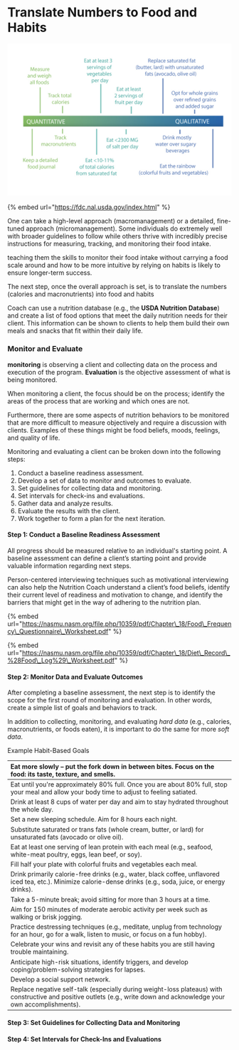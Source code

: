 # Translate Numbers to Food and Habits

![](../.gitbook/assets/screen-shot-2021-02-16-at-11.13.37-pm.png)

{% embed url="https://fdc.nal.usda.gov/index.html" %}

One can take a high-level approach \(macromanagement\) or a detailed, fine-tuned approach \(micromanagement\). Some individuals do extremely well with broader guidelines to follow while others thrive with incredibly precise instructions for measuring, tracking, and monitoring their food intake.

teaching them the skills to monitor their food intake without carrying a food scale around and how to be more intuitive by relying on habits is likely to ensure longer-term success.

The next step, once the overall approach is set, is to translate the numbers \(calories and macronutrients\) into food and habits

Coach can use a nutrition database \(e.g., the **USDA Nutrition Database**\) and create a list of food options that meet the daily nutrition needs for their client. This information can be shown to clients to help them build their own meals and snacks that fit within their daily life.



### Monitor and Evaluate

 **monitoring** is observing a client and collecting data on the process and execution of the program. **Evaluation** is the objective assessment of what is being monitored.

When monitoring a client, the focus should be on the process; identify the areas of the process that are working and which ones are not.

Furthermore, there are some aspects of nutrition behaviors to be monitored that are more difficult to measure objectively and require a discussion with clients. Examples of these things might be food beliefs, moods, feelings, and quality of life.



Monitoring and evaluating a client can be broken down into the following steps:

1. Conduct a baseline readiness assessment.
2. Develop a set of data to monitor and outcomes to evaluate.
3. Set guidelines for collecting data and monitoring.
4. Set intervals for check-ins and evaluations.
5. Gather data and analyze results.
6. Evaluate the results with the client.
7. Work together to form a plan for the next iteration.



#### Step 1: Conduct a Baseline Readiness Assessment

All progress should be measured relative to an individual's starting point. A baseline assessment can define a client’s starting point and provide valuable information regarding next steps.

Person-centered interviewing techniques such as motivational interviewing can also help the Nutrition Coach understand a client’s food beliefs, identify their current level of readiness and motivation to change, and identify the barriers that might get in the way of adhering to the nutrition plan.

{% embed url="https://nasmu.nasm.org/file.php/10359/pdf/Chapter\_18/Food\_Frequency\_Questionnaire\_Worksheet.pdf" %}

{% embed url="https://nasmu.nasm.org/file.php/10359/pdf/Chapter\_18/Diet\_Record\_%28Food\_Log%29\_Worksheet.pdf" %}



#### Step 2: Monitor Data and Evaluate Outcomes

After completing a baseline assessment, the next step is to identify the scope for the first round of monitoring and evaluation. In other words, create a simple list of goals and behaviors to track.



In addition to collecting, monitoring, and evaluating _hard data_ \(e.g., calories, macronutrients, or foods eaten\), it is important to do the same for more _soft data_. 



Example Habit-Based Goals

| Eat more slowly – put the fork down in between bites. Focus on the food: its taste, texture, and smells. |
| :--- |
| Eat until you're approximately 80% full. Once you are about 80% full, stop your meal and allow your body time to adjust to feeling satiated. |
| Drink at least 8 cups of water per day and aim to stay hydrated throughout the whole day. |
| Set a new sleeping schedule. Aim for 8 hours each night. |
| Substitute saturated or trans fats \(whole cream, butter, or lard\) for unsaturated fats \(avocado or olive oil\). |
| Eat at least one serving of lean protein with each meal \(e.g., seafood, white-meat poultry, eggs, lean beef, or soy\). |
| Fill half your plate with colorful fruits and vegetables each meal. |
| Drink primarily calorie-free drinks \(e.g., water, black coffee, unflavored iced tea, etc.\). Minimize calorie-dense drinks \(e.g., soda, juice, or energy drinks\). |
| Take a 5-minute break; avoid sitting for more than 3 hours at a time. |
| Aim for 150 minutes of moderate aerobic activity per week such as walking or brisk jogging. |
| Practice destressing techniques \(e.g., meditate, unplug from technology for an hour, go for a walk, listen to music, or focus on a fun hobby\). |
| Celebrate your wins and revisit any of these habits you are still having trouble maintaining. |
| Anticipate high-risk situations, identify triggers, and develop coping/problem-solving strategies for lapses. |
| Develop a social support network. |
| Replace negative self-talk \(especially during weight-loss plateaus\) with constructive and positive outlets \(e.g., write down and acknowledge your own accomplishments\). |

#### 

#### Step 3: Set Guidelines for Collecting Data and Monitoring





#### Step 4: Set Intervals for Check-Ins and Evaluations



